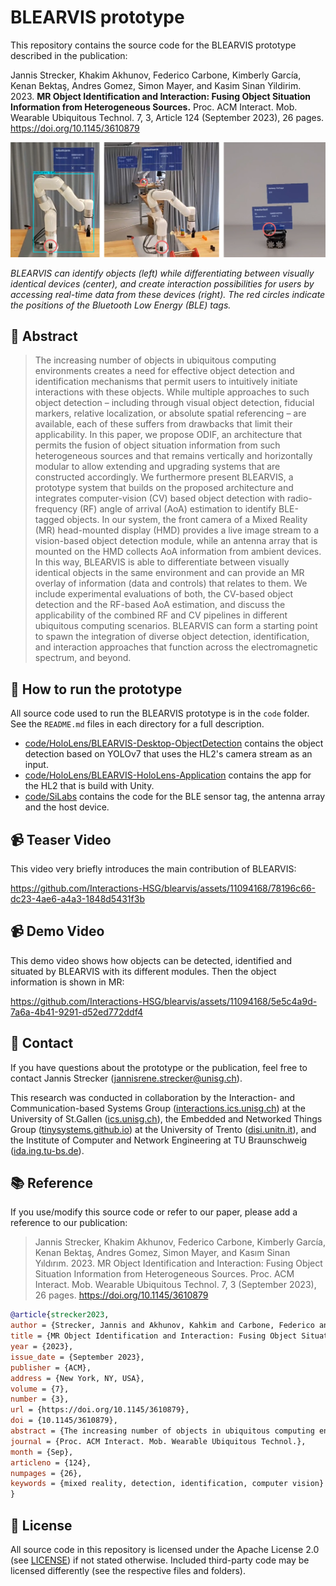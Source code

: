 # BLEARVIS prototype

This repository contains the source code for the BLEARVIS prototype described in the publication:

Jannis Strecker, Khakim Akhunov, Federico Carbone, Kimberly García, Kenan Bektaş, Andres Gomez, Simon Mayer, and Kasim Sinan Yildirim. 2023. **MR Object Identification and Interaction: Fusing Object Situation Information from Heterogeneous Sources.** Proc. ACM Interact. Mob. Wearable Ubiquitous Technol. 7, 3, Article 124 (September 2023), 26 pages. https://doi.org/10.1145/3610879

![header](./header.png)

_BLEARVIS can identify objects (left) while differentiating between visually identical devices (center), and create
interaction possibilities for users by accessing real-time data from these devices (right). The red circles indicate the positions
of the Bluetooth Low Energy (BLE) tags._

## 📄 Abstract

> The increasing number of objects in ubiquitous computing environments creates a need for effective object detection and identification mechanisms that permit users to intuitively initiate interactions with these objects. While multiple approaches to such object detection – including through visual object detection, fiducial markers, relative localization, or absolute spatial referencing – are available, each of these suffers from drawbacks that limit their applicability. In this paper, we propose ODIF, an architecture that permits the fusion of object situation information from such heterogeneous sources and that remains vertically and horizontally modular to allow extending and upgrading systems that are constructed accordingly. We furthermore present BLEARVIS, a prototype system that builds on the proposed architecture and integrates computer-vision (CV) based object detection with radio-frequency (RF) angle of arrival (AoA) estimation to identify BLE-tagged objects. In our system, the front camera of a Mixed Reality (MR) head-mounted display (HMD) provides a live image stream to a vision-based object detection module, while an antenna array that is mounted on the HMD collects AoA information from ambient devices. In this way, BLEARVIS is able to differentiate between visually identical objects in the same environment and can provide an MR overlay of information (data and controls) that relates to them. We include experimental evaluations of both, the CV-based object detection and the RF-based AoA estimation, and discuss the applicability of the combined RF and CV pipelines in different ubiquitous computing scenarios. BLEARVIS can form a starting point to spawn the integration of diverse object detection, identification, and interaction approaches that function across the electromagnetic spectrum, and beyond.

## 🚀 How to run the prototype

All source code used to run the BLEARVIS prototype is in the `code` folder. See the `README.md` files in each directory for a full description.
- [code/HoloLens/BLEARVIS-Desktop-ObjectDetection](https://github.com/Interactions-HSG/blearvis/tree/main/code/HoloLens/BLEARVIS-Desktop-ObjectDetection) contains the object detection based on YOLOv7 that uses the HL2's camera stream as an input.
- [code/HoloLens/BLEARVIS-HoloLens-Application](https://github.com/Interactions-HSG/blearvis/tree/main/code/HoloLens/BLEARVIS-HoloLens-Application) contains the app for the HL2 that is build with Unity.
- [code/SiLabs](https://github.com/Interactions-HSG/blearvis/tree/main/code/SiLabs) contains the code for the BLE sensor tag, the antenna array and the host device.

## 📹 Teaser Video
This video very briefly introduces the main contribution of BLEARVIS:

https://github.com/Interactions-HSG/blearvis/assets/11094168/78196c66-dc23-4ae6-a4a3-1848d5431f3b



## 📹 Demo Video
This demo video shows how objects can be detected, identified and situated by BLEARVIS with its different modules. Then the object information is shown in MR:

https://github.com/Interactions-HSG/blearvis/assets/11094168/5e5c4a9d-7a6a-4b41-9291-d52ed772ddf4


## 📧 Contact

If you have questions about the prototype or the publication, feel free to contact Jannis Strecker ([jannisrene.strecker@unisg.ch](mailto:jannisrene.strecker@unisg.ch)).

This research was conducted in collaboration by the Interaction- and Communication-based Systems Group ([interactions.ics.unisg.ch](https://interactions.ics.unisg.ch)) at the University of St.Gallen ([ics.unisg.ch](https://ics.unisg.ch)), the Embedded and Networked Things Group ([tinysystems.github.io](https://tinysystems.github.io/)) at the University of Trento ([disi.unitn.it](https://www.disi.unitn.it/)), and the Institute of Computer and Network Engineering at TU Braunschweig ([ida.ing.tu-bs.de](https://www.ida.ing.tu-bs.de/)).


## 📚 Reference

If you use/modify this source code or refer to our paper, please add a reference to our publication:

> Jannis Strecker, Khakim Akhunov, Federico Carbone, Kimberly García, Kenan Bektaş, Andres Gomez, Simon Mayer, and Kasım Sinan Yıldırım. 2023. MR Object Identification and Interaction: Fusing Object Situation Information from Heterogeneous Sources. Proc. ACM Interact. Mob. Wearable Ubiquitous Technol. 7, 3 (September 2023), 26 pages. https://doi.org/10.1145/3610879

```bibtex
@article{strecker2023,
author = {Strecker, Jannis and Akhunov, Kahkim and Carbone, Federico and García, Kimberly and Bekta\c{s}, Kenan and Gomez, Andres and Mayer, Simon and Y\i{}ld\i{}r\i{}m, Kas\i{}m Sinan},
title = {MR Object Identification and Interaction: Fusing Object Situation Information from Heterogeneous Sources},
year = {2023},
issue_date = {September 2023},
publisher = {ACM},
address = {New York, NY, USA},
volume = {7},
number = {3},
url = {https://doi.org/10.1145/3610879},
doi = {10.1145/3610879},
abstract = {The increasing number of objects in ubiquitous computing environments creates a need for effective object detection and identification mechanisms that permit users to intuitively initiate interactions with these objects. While multiple approaches to such object detection – including through visual object detection, fiducial markers, relative localization, or absolute spatial referencing – are available, each of these suffers from drawbacks that limit their applicability. In this paper, we propose ODIF, an architecture that permits the fusion of object situation information from such heterogeneous sources and that remains vertically and horizontally modular to allow extending and upgrading systems that are constructed accordingly. We furthermore present BLEARVIS, a prototype system that builds on the proposed architecture and integrates computer-vision (CV) based object detection with radio-frequency (RF) angle of arrival (AoA) estimation to identify BLE-tagged objects. In our system, the front camera of a Mixed Reality (MR) head-mounted display (HMD) provides a live image stream to a vision-based object detection module, while an antenna array that is mounted on the HMD collects AoA information from ambient devices. In this way, BLEARVIS is able to differentiate between visually identical objects in the same environment and can provide an MR overlay of information (data and controls) that relates to them. We include experimental evaluations of both, the CV-based object detection and the RF-based AoA estimation, and discuss the applicability of the combined RF and CV pipelines in different ubiquitous computing scenarios. This research can form a starting point to spawn the integration of diverse object detection, identification, and interaction approaches that function across the electromagnetic spectrum, and beyond.},
journal = {Proc. ACM Interact. Mob. Wearable Ubiquitous Technol.},
month = {Sep},
articleno = {124},
numpages = {26},
keywords = {mixed reality, detection, identification, computer vision}
}
```

## 📑 License

All source code in this repository is licensed under the Apache License 2.0 (see [LICENSE](https://github.com/Interactions-HSG/blearvis/blob/main/LICENSE)) if not stated otherwise.
Included third-party code may be licensed differently (see the respective files and folders).
